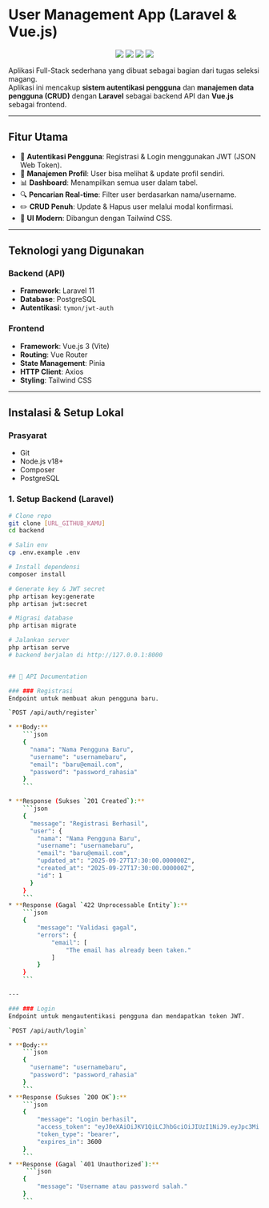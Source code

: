 # User Management App (Laravel & Vue.js)

<p align="center">
  <img src="https://img.shields.io/badge/Laravel-FF2D20?style=for-the-badge&logo=laravel&logoColor=white" />
  <img src="https://img.shields.io/badge/Vue.js-35495E?style=for-the-badge&logo=vue.js&logoColor=4FC08D" />
  <img src="https://img.shields.io/badge/PostgreSQL-316192?style=for-the-badge&logo=postgresql&logoColor=white" />
  <img src="https://img.shields.io/badge/Tailwind_CSS-38B2AC?style=for-the-badge&logo=tailwind-css&logoColor=white" />
</p>

Aplikasi Full-Stack sederhana yang dibuat sebagai bagian dari tugas seleksi magang.  
Aplikasi ini mencakup **sistem autentikasi pengguna** dan **manajemen data pengguna (CRUD)** dengan **Laravel** sebagai backend API dan **Vue.js** sebagai frontend.

---

## Fitur Utama

- 🔐 **Autentikasi Pengguna**: Registrasi & Login menggunakan JWT (JSON Web Token).  
- 👤 **Manajemen Profil**: User bisa melihat & update profil sendiri.  
- 📊 **Dashboard**: Menampilkan semua user dalam tabel.  
- 🔍 **Pencarian Real-time**: Filter user berdasarkan nama/username.  
- ✏️ **CRUD Penuh**: Update & Hapus user melalui modal konfirmasi.  
- 🎨 **UI Modern**: Dibangun dengan Tailwind CSS.  

---

## Teknologi yang Digunakan

### Backend (API)
- **Framework**: Laravel 11  
- **Database**: PostgreSQL  
- **Autentikasi**: `tymon/jwt-auth`  

### Frontend
- **Framework**: Vue.js 3 (Vite)  
- **Routing**: Vue Router  
- **State Management**: Pinia  
- **HTTP Client**: Axios  
- **Styling**: Tailwind CSS  

---

## Instalasi & Setup Lokal

### Prasyarat
- Git  
- Node.js v18+  
- Composer  
- PostgreSQL  

### 1. Setup Backend (Laravel)
```bash
# Clone repo
git clone [URL_GITHUB_KAMU]
cd backend

# Salin env
cp .env.example .env

# Install dependensi
composer install

# Generate key & JWT secret
php artisan key:generate
php artisan jwt:secret

# Migrasi database
php artisan migrate

# Jalankan server
php artisan serve
# backend berjalan di http://127.0.0.1:8000


## 📌 API Documentation

### ### Registrasi
Endpoint untuk membuat akun pengguna baru.

`POST /api/auth/register`

* **Body:**
    ```json
    {
      "nama": "Nama Pengguna Baru",
      "username": "usernamebaru",
      "email": "baru@email.com",
      "password": "password_rahasia"
    }
    ```

* **Response (Sukses `201 Created`):**
    ```json
    {
      "message": "Registrasi Berhasil",
      "user": {
        "nama": "Nama Pengguna Baru",
        "username": "usernamebaru",
        "email": "baru@email.com",
        "updated_at": "2025-09-27T17:30:00.000000Z",
        "created_at": "2025-09-27T17:30:00.000000Z",
        "id": 1
      }
    }
    ```
* **Response (Gagal `422 Unprocessable Entity`):**
    ```json
    {
        "message": "Validasi gagal",
        "errors": {
            "email": [
                "The email has already been taken."
            ]
        }
    }
    ```

---

### ### Login
Endpoint untuk mengautentikasi pengguna dan mendapatkan token JWT.

`POST /api/auth/login`

* **Body:**
    ```json
    {
      "username": "usernamebaru",
      "password": "password_rahasia"
    }
    ```
* **Response (Sukses `200 OK`):**
    ```json
    {
        "message": "Login berhasil",
        "access_token": "eyJ0eXAiOiJKV1QiLCJhbGciOiJIUzI1NiJ9.eyJpc3Mi...",
        "token_type": "bearer",
        "expires_in": 3600
    }
    ```
* **Response (Gagal `401 Unauthorized`):**
     ```json
    {
        "message": "Username atau password salah."
    }
    ```